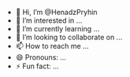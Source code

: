 - 👋 Hi, I’m @HenadzPryhin
- 👀 I’m interested in ...
- 🌱 I’m currently learning ...
- 💞️ I’m looking to collaborate on ...
- 📫 How to reach me ...
- 😄 Pronouns: ...
- ⚡ Fun fact: ...

<!---
HenadzPryhin/HenadzPryhin is a ✨ special ✨ repository because its `README.md` (this file) appears on your GitHub profile.
You can click the Preview link to take a look at your changes.
--->
